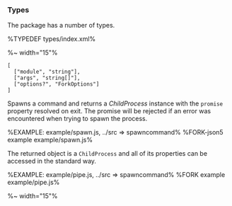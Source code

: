 ### Types

The package has a number of types.

%TYPEDEF types/index.xml%

%~ width="15"%

```### spawn => ChildProcessWithPromise
[
  ["module", "string"],
  ["args", "string[]"],
  ["options?", "ForkOptions"]
]
```

Spawns a command and returns a _ChildProcess_ instance with the `promise` property resolved on exit. The promise will be rejected if an error was encountered when trying to spawn the process.

%EXAMPLE: example/spawn.js, ../src => spawncommand%
%FORK-json5 example example/spawn.js%

The returned object is a `ChildProcess` and all of its properties can be accessed in the standard way.

%EXAMPLE: example/pipe.js, ../src => spawncommand%
%FORK example example/pipe.js%

%~ width="15"%